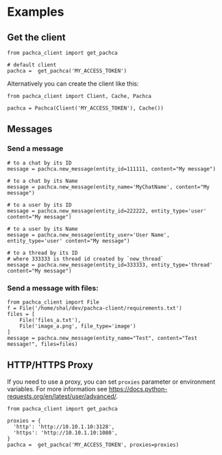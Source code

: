 # Examples

## Get the client

```
from pachca_client import get_pachca

# default client
pachca =  get_pachca('MY_ACCESS_TOKEN')
```

Alternatively you can create the client like this:

```
from pachca_client import Client, Cache, Pachca

pachca = Pachca(Client('MY_ACCESS_TOKEN'), Cache())
```

## Messages

### Send a message
```
# to a chat by its ID
message = pachca.new_message(entity_id=111111, content="My message")

# to a chat by its Name
message = pachca.new_message(entity_name='MyChatName', content="My message")

# to a user by its ID
message = pachca.new_message(entity_id=222222, entity_type='user' content="My message")

# to a user by its Name
message = pachca.new_message(entity_user='User Name', entity_type='user' content="My message")

# to a thread by its ID
# where 333333 is thread id created by `new_thread`
message = pachca.new_message(entity_id=333333, entity_type='thread' content="My message")
```

### Send a message with files:

```
from pachca_client import File
f = File('/home/shal/dev/pachca-client/requirements.txt')
files = [
    File('files_a.txt'),
    File('image_a.png', file_type='image')
]
message = pachca.new_message(entity_name="Test", content="Test message!", files=files)

```

## HTTP/HTTPS Proxy

If you need to use a proxy, you can set `proxies` parameter or environment variables. For more information see https://docs.python-requests.org/en/latest/user/advanced/.

```
from pachca_client import get_pachca

proxies = {
  'http': 'http://10.10.1.10:3128',
  'https': 'http://10.10.1.10:1080',
}
pachca =  get_pachca('MY_ACCESS_TOKEN', proxies=proxies)

```

